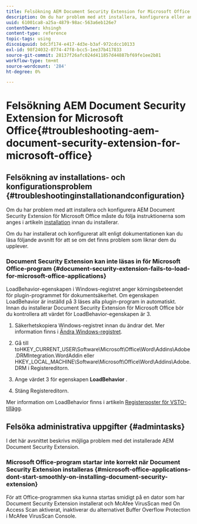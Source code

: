 ```yaml
---
title: Felsökning AEM Document Security Extension for Microsoft Office
description: Om du har problem med att installera, konfigurera eller använda AEM Document Security Extension för Microsoft Office följer du instruktionerna i det här dokumentet.
uuid: 61001ca8-a25a-4879-98ac-563a6eb126e7
contentOwner: khsingh
content-type: reference
topic-tags: using
discoiquuid: bdc3f174-e417-4d3e-b3af-972cdcc10133
exl-id: 98f24032-0774-47f8-bcc5-1ee37b417833
source-git-commit: 28137f26afc024d411857d44887bf69fe1ee2b81
workflow-type: tm+mt
source-wordcount: '284'
ht-degree: 0%

---
```


# Felsökning AEM Document Security Extension for Microsoft Office{#troubleshooting-aem-document-security-extension-for-microsoft-office}

## Felsökning av installations- och konfigurationsproblem {#troubleshootinginstallationandconfiguration}

Om du har problem med att installera och konfigurera AEM Document Security Extension för Microsoft Office måste du följa instruktionerna som anges i artikeln [installation](installing-configuring-aemdsext.md) innan du installerar.

Om du har installerat och konfigurerat allt enligt dokumentationen kan du läsa följande avsnitt för att se om det finns problem som liknar dem du upplever.

### Document Security Extension kan inte läsas in för Microsoft Office-program {#document-security-extension-fails-to-load-for-microsoft-office-applications}

LoadBehavior-egenskapen i Windows-registret anger körningsbeteendet för plugin-programmet för dokumentsäkerhet. Om egenskapen LoadBehavior är inställd på 3 läses alla plugin-program in automatiskt. Innan du installerar Document Security Extension för Microsoft Office bör du kontrollera att värdet för LoadBehavior-egenskapen är 3.

1. Säkerhetskopiera Windows-registret innan du ändrar det. Mer information finns i [Ändra Windows-registret](https://support.microsoft.com/en-us/kb/136393).
1. Gå till toHKEY_CURRENT_USER\Software\Microsoft\Office\Word\Addins\Adobe.DRMIntegration.WordAddin eller HKEY_LOCAL_MACHINE\Software\Microsoft\Office\Word\Addins\Adobe.DRM i Registereditorn.
1. Ange värdet 3 för egenskapen **LoadBehavior** .

1. Stäng Registereditorn.

Mer information om LoadBehavior finns i artikeln [Registerposter för VSTO-tillägg](https://msdn.microsoft.com/en-us/library/bb386106.aspx#LoadBehavior).

## Felsöka administrativa uppgifter {#admintasks}

I det här avsnittet beskrivs möjliga problem med det installerade AEM Document Security Extension.

### Microsoft Office-program startar inte korrekt när Document Security Extension installeras {#microsoft-office-applications-dont-start-smoothly-on-installing-document-security-extension}

För att Office-programmen ska kunna startas smidigt på en dator som har Document Security Extension installerat och McAfee VirusScan med On Access Scan aktiverat, inaktiverar du alternativet Buffer Overflow Protection i McAfee VirusScan Console.
